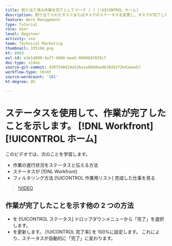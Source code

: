 ```yaml
---
title: 割り当て済み作業を完了としてマーク ( ) [!UICONTROL ホーム]
description: 割り当てられたタスクまたはタスクのステータスを変更し、タスクが完了したことを示す方法について、 [!UICONTROL 作業用リスト]. 次に、リストをフィルターして、完了した作業のみを表示します。
feature: Work Management
type: Tutorial
role: User
level: Beginner
activity: use
team: Technical Marketing
thumbnail: 335104.png
kt: 8803
exl-id: e3e1d890-4af7-4688-bee5-0099b97829cf
doc-type: video
source-git-commit: d39754b619e526e1a869deedb38dd2f2b43aee57
workflow-type: tm+mt
source-wordcount: '101'
ht-degree: 0%

---
```


# ステータスを使用して、作業が完了したことを示します。 [!DNL Workfront] [!UICONTROL ホーム]

このビデオでは、次のことを学習します。

* 作業の進行状況をステータスと伝える方法
* ステータスが [!DNL  Workfront]
* フィルタリング方法 [!UICONTROL 作業用リスト] 完成した仕事を見る

>[!VIDEO](https://video.tv.adobe.com/v/335104/?quality=12)


## 作業が完了したことを示す他の 2 つの方法

* を [!UICONTROL ステータス] ドロップダウンメニューから「完了」を選択します。
* を更新します。 [!UICONTROL 完了率] を 100%に設定します。 これにより、ステータスが自動的に「完了」に変わります。

<!---
learn more URLs
--->
